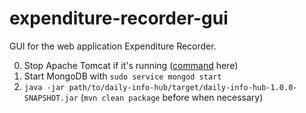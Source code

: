 # expenditure-recorder-gui
GUI for the web application Expenditure Recorder.

0. Stop Apache Tomcat if it's running ([command](https://github.com/YuKitAs/tech-note/blob/a02679c7ec2e2c412653da960fb2946d717457d0/service-config/run-and-test-tomcat-on-ubuntu.md) here)
1. Start MongoDB with `sudo service mongod start`
2. `java -jar path/to/daily-info-hub/target/daily-info-hub-1.0.0-SNAPSHOT.jar` (`mvn clean package` before when necessary)
